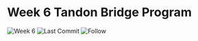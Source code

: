 # Week 6 Tandon Bridge Program

![Week 6](https://img.shields.io/badge/NYU%20Tandon-Week%206-lightgrey)
![Last Commit](https://img.shields.io/github/last-commit/danardekani/week_6?style=flat-square)
![Follow](https://img.shields.io/github/followers/danardekani?style=social)
